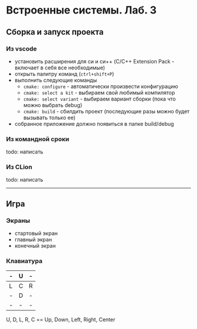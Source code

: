 # Встроенные системы. Лаб. 3

## Сборка и запуск проекта
### Из vscode

- установить расширения для си и си++ (C/C++ Extension Pack - включает в себя все необходимые)
- открыть палитру команд (`ctrl+shift+P`)
- выполнить следующие команды
    - `cmake: configure` - автоматически произвести конфигурацию
    - `cmake: select a kit` - выбираем свой любимый компилятор
    - `cmake: select variant` - выбираем вариант сборки (пока что можно выбрать debug)
    - `cmake: build` - сбилдить проект (последующие разы можно будет вызывать только ее)
- собранное приложение должно появиться в папке build/debug

### Из командной сроки
todo: написать

### Из CLion
todo: написать 

***

## Игра
### Экраны
- стартовый экран
- главный экран
- конечный экран

### Клавиатура

| - | U | - |
| - | - | - |
| L | C | R |
| - | D | - |
| - | - | - |

U, D, L, R, C == Up, Down, Left, Right, Center
